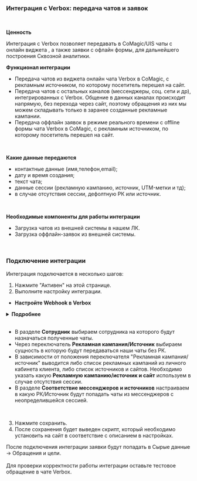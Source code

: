 ### Интеграция с Verbox: передача чатов и заявок
<br />

**Ценность**  <br />

Интеграция с Verbox позволяет передавать в CoMagic/UIS чаты с онлайн виджета , а также заявки с офлайн формы, для дальнейшего построения Сквозной аналитики. <br />


**Функционал интеграции** <br />  
- Передача чатов из виджета онлайн чата Verbox в CoMagic, c рекламным источником, по которому посетитель перешел на сайт. 
- Передача чатов  с остальных каналов (мессенджеры, соц. сети и др), интегрированных с Verbox. 
Общение в данных каналах происходит напрямую, без перехода через сайт, поэтому обращения из них мы можем складывать только в заранее созданные рекламные кампании.
- Передача оффлайн заявок  в режиме реального времени   с offline формы чата Verbox в CoMagic, c рекламным источником, по которому посетитель перешел на сайт. 
<br />


 **Какие данные передаются**<br />
  
- контактные данные (имя,телефон,email);  
- дату и время создания;  
- текст чата;
- данные сессии (рекламную кампанию, источник, UTM-метки и тд);  
- в случае отсутствия сессии, дефолтную РК или источник.
<br />

**Необходимые компоненты для работы интеграции**<br />  
- Загрузка чатов из внешней системы в нашем ЛК.
- Загрузка оффлайн-заявок из внешней системы.
<br />

### Подключение интеграции <br />

Интеграция подключается в несколько шагов: <br />

1. Нажмите "Активен" на этой странице. <br />
2. Выполните настройку интеграции. <br />

- **Настройте Webhook в Verbox**<br />

<details>
  <summary style="font-weight:bold;"> Подробнее </summary> <br />

    - **Webhook url для чатов** <br />
        - Зайдите в Verbox в настройки сайта (по каждому сайту настройка производится отдельно). 
        - Найдите раздел События и выберете "Диалог завершен".
        - Добавьте обработчик, в нем добавьте действие "Webhook".
        - В URL хука укажите значение из поля "Webhook url для чатов ".
        - Сохраните обработчик и активируйте его. <br />

        ![image](verbox_chat.gif)

    - **Передавать offline заявки** — прожмите переключатель, если необходимо передавать offline заявки с формы offline вопроса. После прожатия появится отдельный URL для offline заявок <br />
    
    - **Webhook url для offline заявок** <br />
        - Зайдите в Verbox в настройки сайта (по каждому сайту настройка производится отдельно) 
        - Найдите раздел События и выберете "Новый оффлайн вопрос"
        - Добавьте обработчик, в нем добавьте действие "Webhook"
        - В URL хука укажите значение из поля "Webhook url для offline заявок "
        - Сохраните обработчик и активируйте его    <br />  

        ![image](verbox_offline.gif)


</details> 
<br /> 

- В разделе **Сотрудник**  выбираем сотрудника на которого будут назначаться полученные чаты.  
- Через переключатель **Рекламная кампания/Источник** выбираем сущность в которую будут передаваться наши чаты без РК.
- В зависимости от положения переключателя "Рекламная кампания/источник" выводится либо список рекламных кампаний из личного кабинета клиента, либо список источников и сайтов. Необходимо указать какую **Рекламную кампанию/источник и сайт** используем в случае отсутствия сессии.
- В разделе **Соответствие мессенджеров и источников** настраиваем в какую РК/Источник будут попадать чаты из мессенджеров с неопределившейся сессией.  

<br />

3. Нажмите сохранить.<br />
4. После сохранения будет выведен скрипт, который необходимо установить на сайт в соответствие с описанием в настройках.<br />


После подключения интеграции заявки будут попадать в  Сырые данные -> Обращения и цели. <br />  
Для проверки корректности работы интеграции оставьте тестовое обращение в чате Verbox.
